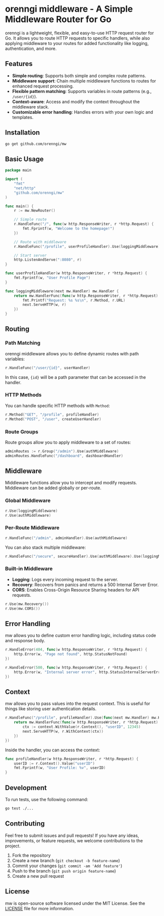 # **orenngi middleware - A Simple Middleware Router for Go**

orenngi is a lightweight, flexible, and easy-to-use HTTP request router for Go. It allows you to route HTTP requests to specific handlers, while also applying middleware to your routes for added functionality like logging, authentication, and more.

## **Features**

* **Simple routing**: Supports both simple and complex route patterns.
* **Middleware support**: Chain multiple middleware functions to routes for enhanced request processing.
* **Flexible pattern matching**: Supports variables in route patterns (e.g., `/user/{id}`).
* **Context-aware**: Access and modify the context throughout the middleware stack.
* **Customizable error handling**: Handles errors with your own logic and templates.

## **Installation**

```bash
go get github.com/orenngi/mw
```

## **Basic Usage**

```go
package main

import (
    "fmt"
    "net/http"
    "github.com/orenngi/mw"
)

func main() {
    r := mw.NewRouter()

    // Simple route
    r.HandleFunc("/", func(w http.ResponseWriter, r *http.Request) {
        fmt.Fprintf(w, "Welcome to the homepage!")
    })

    // Route with middleware
    r.HandleFunc("/profile", userProfileHandler).Use(loggingMiddleware)

    // Start server
    http.ListenAndServe(":8080", r)
}

func userProfileHandler(w http.ResponseWriter, r *http.Request) {
    fmt.Fprintf(w, "User Profile Page")
}

func loggingMiddleware(next mw.Handler) mw.Handler {
    return mw.HandlerFunc(func(w http.ResponseWriter, r *http.Request) {
        fmt.Printf("Request: %s %s\n", r.Method, r.URL)
        next.ServeHTTP(w, r)
    })
}
```

## **Routing**

### Path Matching

orenngi middleware allows you to define dynamic routes with path variables:

```go
r.HandleFunc("/user/{id}", userHandler)
```

In this case, `{id}` will be a path parameter that can be accessed in the handler.

### HTTP Methods

You can handle specific HTTP methods with `Method`:

```go
r.Method("GET", "/profile", profileHandler)
r.Method("POST", "/user", createUserHandler)
```

### Route Groups

Route groups allow you to apply middleware to a set of routes:

```go
adminRoutes := r.Group("/admin").Use(authMiddleware)
adminRoutes.HandleFunc("/dashboard", dashboardHandler)
```

## **Middleware**

Middleware functions allow you to intercept and modify requests. Middleware can be added globally or per-route.

### Global Middleware

```go
r.Use(loggingMiddleware)
r.Use(authMiddleware)
```

### Per-Route Middleware

```go
r.HandleFunc("/admin", adminHandler).Use(authMiddleware)
```

You can also stack multiple middleware:

```go
r.HandleFunc("/secure", secureHandler).Use(authMiddleware).Use(loggingMiddleware)
```

### Built-in Middleware

* **Logging**: Logs every incoming request to the server.
* **Recovery**: Recovers from panics and returns a 500 Internal Server Error.
* **CORS**: Enables Cross-Origin Resource Sharing headers for API requests.

```go
r.Use(mw.Recovery())
r.Use(mw.CORS())
```

## **Error Handling**

mw allows you to define custom error handling logic, including status code and response body.

```go
r.HandleError(404, func(w http.ResponseWriter, r *http.Request) {
    http.Error(w, "Page not found", http.StatusNotFound)
})

r.HandleError(500, func(w http.ResponseWriter, r *http.Request) {
    http.Error(w, "Internal server error", http.StatusInternalServerError)
})
```

## **Context**

mw allows you to pass values into the request context. This is useful for things like storing user authentication details.

```go
r.HandleFunc("/profile", profileHandler).Use(func(next mw.Handler) mw.Handler {
    return mw.HandlerFunc(func(w http.ResponseWriter, r *http.Request) {
        ctx := context.WithValue(r.Context(), "userID", 12345)
        next.ServeHTTP(w, r.WithContext(ctx))
    })
})
```

Inside the handler, you can access the context:

```go
func profileHandler(w http.ResponseWriter, r *http.Request) {
    userID := r.Context().Value("userID")
    fmt.Fprintf(w, "User Profile: %v", userID)
}
```

## **Development**

To run tests, use the following command:

```bash
go test ./...
```

## **Contributing**

Feel free to submit issues and pull requests! If you have any ideas, improvements, or feature requests, we welcome contributions to the project.

1. Fork the repository
2. Create a new branch (`git checkout -b feature-name`)
3. Commit your changes (`git commit -am 'Add feature'`)
4. Push to the branch (`git push origin feature-name`)
5. Create a new pull request

## **License**

mw is open-source software licensed under the MIT License. See the [LICENSE](LICENSE) file for more information.

